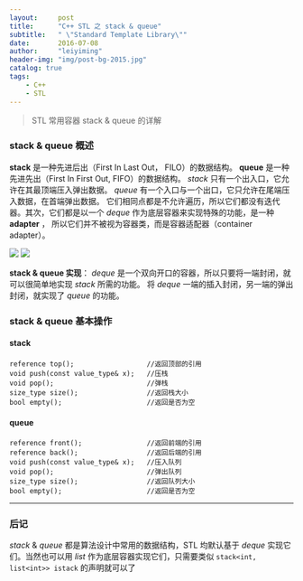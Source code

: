 ```yaml
---
layout:     post
title:      "C++ STL 之 stack & queue"
subtitle:   " \"Standard Template Library\""
date:       2016-07-08
author:     "leiyiming"
header-img: "img/post-bg-2015.jpg"
catalog: true
tags:
    - C++
    - STL
---
```


> STL 常用容器 stack & queue 的详解

### stack & queue 概述

**stack** 是一种先进后出（First In Last Out， FILO）的数据结构。 **queue** 是一种先进先出（First In First Out, FIFO）的数据结构。 *stack* 只有一个出入口，它允许在其最顶端压入弹出数据。 *queue* 有一个入口与一个出口，它只允许在尾端压入数据，在首端弹出数据。 它们相同点都是不允许遍历，所以它们都没有迭代器。其次，它们都是以一个 *deque* 作为底层容器来实现特殊的功能，是一种 **adapter** ， 所以它们并不被视为容器类，而是容器适配器（container adapter）。

<img src="https://leiyiming.com/img/in-post/post-STL/stack.png"/>

<img src="https://leiyiming.com/img/in-post/post-STL/queue.png"/>

**stack & queue 实现**： *deque* 是一个双向开口的容器，所以只要将一端封闭，就可以很简单地实现 *stack* 所需的功能。 将 *deque* 一端的插入封闭，另一端的弹出封闭，就实现了 *queue* 的功能。

### stack & queue 基本操作

#### stack

```
reference top();                  //返回顶部的引用
void push(const value_type& x);   //压栈
void pop();                       //弹栈
size_type size();                 //返回栈大小
bool empty();                     //返回是否为空
```

#### queue

```
reference front();                //返回前端的引用
reference back();                 //返回后端的引用
void push(const value_type& x);   //压入队列
void pop();                       //弹出队列
size_type size();                 //返回队列大小
bool empty();                     //返回是否为空
```

---

### 后记

*stack* & *queue* 都是算法设计中常用的数据结构，STL 均默认基于 *deque* 实现它们。当然也可以用 *list* 作为底层容器实现它们，只需要类似  `stack<int, list<int>> istack` 的声明就可以了
